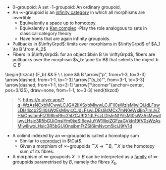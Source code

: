  - 0-groupoid: A set
 -1-groupoid: An ordinary groupoid, 
- An ∞-groupoid is an [infinity category](infinity%20categories.md) in which all morphisms are invertible. 
	- Equivalently a space up to homotopy.
	- Equivalently a [Kan complex](Kan%20complex.md)
-Play the role analogous to sets in classical category theory
	- Have homs that are again infinity groupoids.
- Pullbacks in $\inftyGrpd$: limits over morphisms in $\inftyGrpd$ of $A_1 \to B \from A_2$
- Fibers in $\inftyGrpd$: for an object $b\in B \in \inftyGrpd$, fibers are pullbacks over the morphism $s_b: \one \to B$ that selects the object $b\in B$

\begin{tikzcd}
	{F_b} && E \\
	\\
	\one && B
	\arrow["p", from=1-3, to=3-3]
	\arrow[dashed, from=1-1, to=1-3]
	\arrow["{s_b}"', from=3-1, to=3-3]
	\arrow[dashed, from=1-1, to=3-1]
	\arrow["\lrcorner"{anchor=center, pos=0.125}, draw=none, from=1-1, to=3-3]
\end{tikzcd}

> % https://q.uiver.app/?q=WzAsNCxbMCwwLCJGX2IiXSxbMiwwLCJFIl0sWzIsMiwiQiJdLFswLDIsIlxcb25lIl0sWzEsMiwicCJdLFswLDEsIiIsMCx7InN0eWxlIjp7ImJvZHkiOnsibmFtZSI6ImRhc2hlZCJ9fX1dLFszLDIsInNfYiIsMl0sWzAsMywiIiwyLHsic3R5bGUiOnsiYm9keSI6eyJuYW1lIjoiZGFzaGVkIn19fV0sWzAsMiwiIiwxLHsic3R5bGUiOnsibmFtZSI6ImNvcm5lciJ9fV1d

- A colimit indexed by an ∞-groupoid is called a homotopy sum
	- Similar to [coproduct](coproduct.md) in $\Cat$.
	- Given a morphism of ∞-groupoids $\cat X \to \cat B$, $\cat X$ is the homotopy sum of its fibres.
- A morphism of ∞-groupoids $X \to B$ can be interpreted as a [family](family) of ∞-groupoids parametrised by $B$, namely the fibres $X_b$.